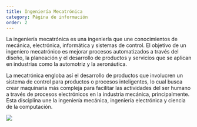 ```yaml
---
title: Ingeniería Mecatrónica
category: Página de información 
order: 2
---
```


La ingeniería mecatrónica es una ingeniería que une conocimientos de mecánica, electrónica,
informática y sistemas de control. El objetivo de un ingeniero mecatrónico es mejorar procesos
automatizados a través del diseño, la planeación y el desarrollo de productos y servicios que
se aplican en industrias como la automotriz y la aeronáutica.

La mecatrónica engloba así el desarrollo de productos que involucren un sistema de control para
 productos o procesos inteligentes, lo cual busca crear maquinaria más compleja para facilitar
 las actividades del ser humano a través de procesos electrónicos en la industria mecánica,
 principalmente. Esta disciplina une la ingeniería mecánica, ingeniería electrónica y ciencia de
la computación.

![](//placehold.it/800x600)
